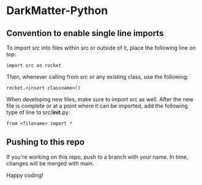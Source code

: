 # DarkMatter-Python

## Convention to enable single line imports ##
To import src into files within src or outside of it, place the following line on top:

```
import src as rocket
```
Then, whenever calling from src or any existing class, use the following:

```
rocket.<insert classname>()
```

When developing new files, make sure to import src as well. After the new file is complete or at a point where it can be imported, add the following type of line to src/__init__.py:
```
from <filename> import *
```

## Pushing to this repo ##

If you're working on this repo, push to a branch with your name. In time, changes will be merged with main.


Happy coding!


